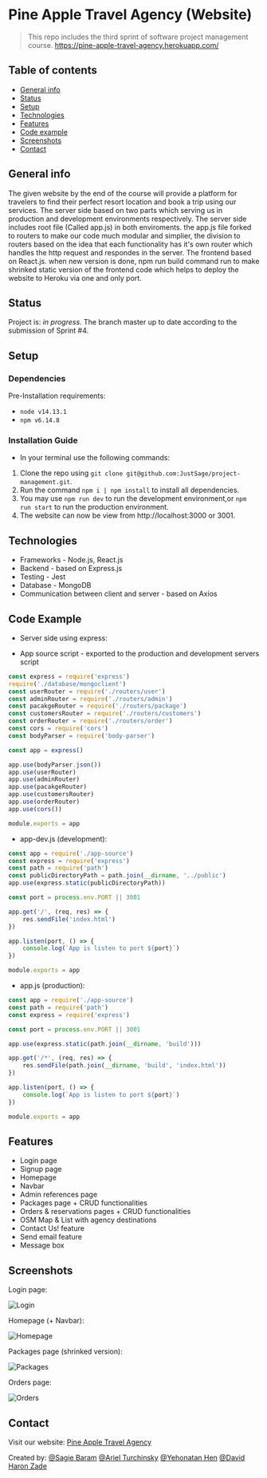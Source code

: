 # Pine Apple Travel Agency (Website)
> This repo includes the third sprint of software project management course.
> https://pine-apple-travel-agency.herokuapp.com/

## Table of contents
* [General info](#general-info)
* [Status](#status)
* [Setup](#setup)
* [Technologies](#technologies)
* [Features](#features)
* [Code example](#code-example)
* [Screenshots](#screenshots)
* [Contact](#contact)

## General info
The given website by the end of the course will provide a platform for travelers
to find their perfect resort location and book a trip using our services.
The server side based on two parts which serving us in production and development environments respectively.
The server side includes root file (Called app.js) in both enviroments. the app.js file forked to 
routers to make our code much modular and simplier, the division to routers based on the idea that
each functionality has it's own router which handles the http request and respondes in the server.
The frontend based on React.js. when new version is done, npm run build command run to make shrinked 
static version of the frontend code which helps to deploy the website to Heroku via one and only port.

## Status
Project is: _in progress_.
The branch master up to date according to the submission of Sprint #4.


## Setup

### Dependencies
Pre-Installation requirements:
* `node v14.13.1`
* `npm v6.14.8`

### Installation Guide
*  In your terminal use the following commands:
1. Clone the repo using `git clone git@github.com:JustSage/project-management.git`.
2. Run the command `npm i | npm install` to install all dependencies.
3. You may use `npm run dev` to run the development environment,or `npm run start` to run the production environment.
4. The website can now be view from http://localhost:3000 or 3001.

## Technologies
* Frameworks - Node.js, React.js
* Backend - based on Express.js
* Testing - Jest
* Database - MongoDB
* Communication between client and server - based on Axios

## Code Example
* Server side using express:

- App source script - exported to the production and development servers script
```javascript
const express = require('express')
require('./database/mongoclient')
const userRouter = require('./routers/user')
const adminRouter = require('./routers/admin')
const pacakgeRouter = require('./routers/package')
const customersRouter = require('./routers/customers')
const orderRouter = require('./routers/order')
const cors = require('cors')
const bodyParser = require('body-parser')

const app = express()

app.use(bodyParser.json())
app.use(userRouter)
app.use(adminRouter)
app.use(pacakgeRouter)
app.use(customersRouter)
app.use(orderRouter)
app.use(cors())

module.exports = app

```

- app-dev.js (development):

```javascript
const app = require('./app-source')
const express = require('express')
const path = require('path')
const publicDirectoryPath = path.join(__dirname, '../public')
app.use(express.static(publicDirectoryPath))

const port = process.env.PORT || 3001

app.get('/', (req, res) => {
	res.sendFile('index.html')
})

app.listen(port, () => {
	console.log(`App is listen to port ${port}`)
})

module.exports = app


```
- app.js (production):

```javascript
const app = require('./app-source')
const path = require('path')
const express = require('express')

const port = process.env.PORT || 3001

app.use(express.static(path.join(__dirname, 'build')))

app.get('/*', (req, res) => {
	res.sendFile(path.join(__dirname, 'build', 'index.html'))
})

app.listen(port, () => {
	console.log(`App is listen to port ${port}`)
})

module.exports = app

```

## Features
* Login page
* Signup page
* Homepage
* Navbar
* Admin references page
* Packages page + CRUD functionalities
* Orders & reservations pages + CRUD functionalities
* OSM Map & List with agency destinations
* Contact Us! feature
* Send email feature
* Message box

## Screenshots

Login page:

![Login](./public/login.png)

Homepage (+ Navbar):

![Homepage](./public/homepage.png)

Packages page (shrinked version):

![Packages](./public/packages.png)

Orders page:

![Orders](./public/orders.png)

## Contact

Visit our website:
[Pine Apple Travel Agency](https://pine-apple-travel-agency.herokuapp.com/ "Pine Apple Travel Agency")

Created by:
[@Sagie Baram](https://github.com/JustSage)
[@Ariel Turchinsky](https://github.com/ariel7590)
[@Yehonatan Hen](https://github.com/YehonatanHen)
[@David Haron Zade](https://github.com/Dave-Sama)
